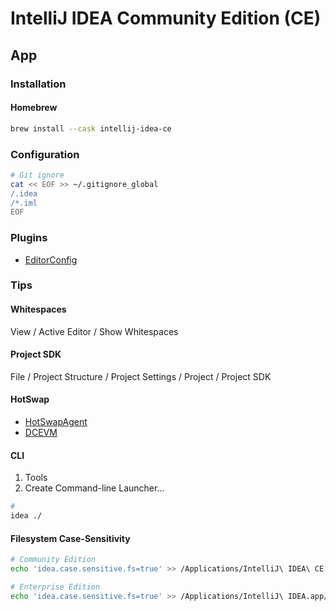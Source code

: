 # IntelliJ IDEA Community Edition (CE)

<!--
https://www.diffblue.com/community-edition/download/

https://medium.com/@m.muizzsuddin_25037/hot-reload-java-without-worry-with-dcevm-hotswap-in-intellijidea-472ba82f8121

https://app.pluralsight.com/library/courses/intellij-ce-getting-started/table-of-contents

https://www.linkedin.com/learning/intellij-idea-community-edition-essential-training-2
-->

## App

### Installation

#### Homebrew

```sh
brew install --cask intellij-idea-ce
```

### Configuration

```sh
# Git ignore
cat << EOF >> ~/.gitignore_global
/.idea
/*.iml
EOF
```

### Plugins

- [EditorConfig](https://plugins.jetbrains.com/plugin/7294-editorconfig)

### Tips

#### Whitespaces

View / Active Editor / Show Whitespaces

#### Project SDK

File / Project Structure / Project Settings / Project / Project SDK

#### HotSwap

- [HotSwapAgent](http://hotswapagent.org/mydoc_setup_intellij_idea.html)
- [DCEVM](https://dcevm.github.io/)

#### CLI

1. Tools
2. Create Command-line Launcher...

```sh
#
idea ./
```

#### Filesystem Case-Sensitivity

```sh
# Community Edition
echo 'idea.case.sensitive.fs=true' >> /Applications/IntelliJ\ IDEA\ CE.app/Contents/bin/idea.properties

# Enterprise Edition
echo 'idea.case.sensitive.fs=true' >> /Applications/IntelliJ\ IDEA.app/Contents/bin/idea.properties
```
